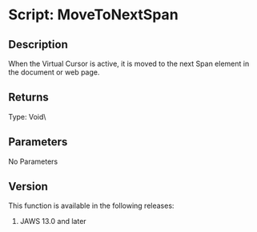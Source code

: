# Script: MoveToNextSpan

## Description

When the Virtual Cursor is active, it is moved to the next Span element
in the document or web page.

## Returns

Type: Void\

## Parameters

No Parameters

## Version

This function is available in the following releases:

1.  JAWS 13.0 and later

